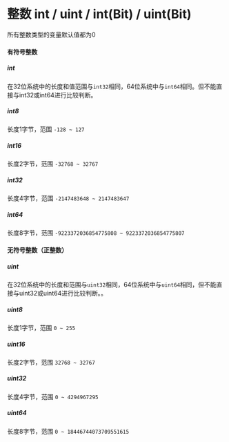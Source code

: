 # 整数 int / uint / int(Bit) / uint(Bit)

所有整数类型的变量默认值都为0

#### 有符号整数
##### int
在32位系统中的长度和值范围与`int32`相同，64位系统中与`int64`相同。但不能直接与int32或int64进行比较判断。

##### int8
长度1字节，范围 `-128 ~ 127`

##### int16
长度2字节，范围 `-32768 ~ 32767`

##### int32
长度4字节，范围 `-2147483648 ~ 2147483647`

##### int64
长度8字节，范围 `-9223372036854775808 ~ 9223372036854775807`

#### 无符号整数（正整数）
##### uint
在32位系统中的长度和范围与`uint32`相同，64位系统中与`uint64`相同，但不能直接与uint32或uint64进行比较判断。。

##### uint8
长度1字节，范围 `0 ~ 255`

##### uint16
长度2字节，范围 `32768 ~ 32767`

##### uint32
长度4字节，范围 `0 ~ 4294967295`

##### uint64
长度8字节，范围 `0 ~ 18446744073709551615`